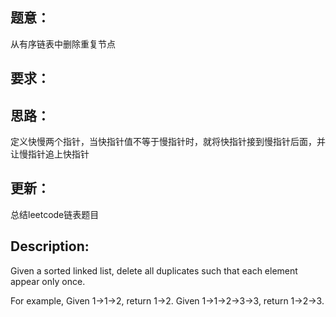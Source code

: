 ## 题意：
从有序链表中删除重复节点

## 要求：


## 思路：
定义快慢两个指针，当快指针值不等于慢指针时，就将快指针接到慢指针后面，并让慢指针追上快指针

## 更新：
总结leetcode链表题目

## Description:
Given a sorted linked list, delete all duplicates such that each element appear only once.

For example,
Given 1->1->2, return 1->2.
Given 1->1->2->3->3, return 1->2->3.

